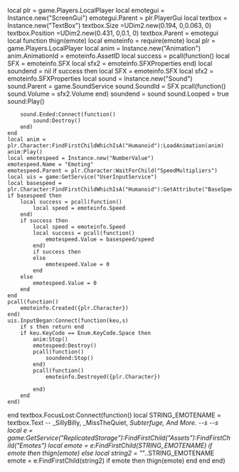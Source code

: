 local plr = game.Players.LocalPlayer
local emotegui = Instance.new("ScreenGui")
emotegui.Parent = plr.PlayerGui
local textbox = Instance.new("TextBox")
textbox.Size =UDim2.new(0.194, 0,0.063, 0)
textbox.Position =UDim2.new(0.431, 0,0.1, 0)
textbox.Parent = emotegui
local function thign(emote)
	local emoteinfo = require(emote)
	local plr = game.Players.LocalPlayer
	local anim = Instance.new("Animation")
	anim.AnimationId = emoteinfo.AssetID 
	local success = pcall(function()
		local SFX = emoteinfo.SFX 
		local sfx2 = emoteinfo.SFXProperties 
	end)
	local soundend = nil
	if success then
		local SFX = emoteinfo.SFX 
		local sfx2 = emoteinfo.SFXProperties 
		local sound = Instance.new("Sound")
		sound.Parent = game.SoundService
		sound.SoundId = SFX
		pcall(function()
			sound.Volume = sfx2.Volume
		end)
		soundend = sound
		sound.Looped = true
		sound:Play()
		
		sound.Ended:Connect(function()
			sound:Destroy()
		end)
	end
	local anim = plr.Character:FindFirstChildWhichIsA("Humanoid"):LoadAnimation(anim)
	anim:Play()
	local emotespeed = Instance.new("NumberValue")
	emotespeed.Name = "Emoting"
	emotespeed.Parent = plr.Character:WaitForChild("SpeedMultipliers")
	local uis = game:GetService("UserInputService")
	local basespeed = plr.Character:FindFirstChildWhichIsA("Humanoid"):GetAttribute("BaseSpeed")
	if basespeed then
		local success = pcall(function()
			local speed = emoteinfo.Speed
		end)
		if success then
			local speed = emoteinfo.Speed
			local success = pcall(function()
				emotespeed.Value = basespeed/speed
			end)
			if success then
			else
				emotespeed.Value = 0
			end
		else
			emotespeed.Value = 0
		end
	end
	pcall(function()
		emoteinfo.Created({plr.Character})
	end)
	uis.InputBegan:Connect(function(keu,s)
		if s then return end
		if keu.KeyCode == Enum.KeyCode.Space then
			anim:Stop()
			emotespeed:Destroy()
			pcall(function()
				soundend:Stop()
			end)
			pcall(function()
				emoteinfo.Destroyed({plr.Character})

			end)
		end
	end)

end
textbox.FocusLost:Connect(function()
local STRING_EMOTENAME = textbox.Text
-- _SillyBilly, _MissTheQuiet, _Subterfuge, And More.
--s
--s
local e = game:GetService("ReplicatedStorage"):FindFirstChild("Assets"):FindFirstChild("Emotes")
local emote = e:FindFirstChild(STRING_EMOTENAME)
if emote then
		thign(emote)
else
local string2 = "_"..STRING_EMOTENAME
		emote = e:FindFirstChild(string2)
if  emote then
	thign(emote)
end
end
end)
